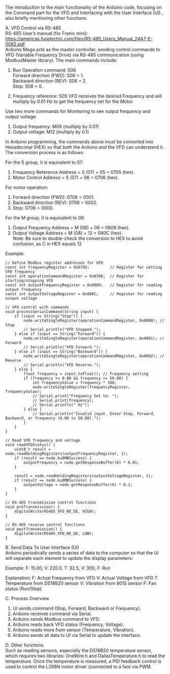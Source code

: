 The introduction to the main functionality of the Arduino code, focusing on the Command part for the VFD and Interfacing with the User Interface (UI) , also briefly mentioning other functions.

A. VFD Control via RS-485  
RS-485 User’s manual (for Frenic mini): https://americas.fujielectric.com/files/RS-485_Users_Manual_24A7-E-0082.pdf  
Arduino Mega acts as the master controller, sending control commands to VFD (Variable Frequency Drive) via RS-485 communication (using ModbusMaster library). The main commands include:

1. Run Operation command: S06  
Forward direction (FWD): S06 = 1.  
Backward direction (REV): S06 = 2.  
Stop: S06 = 0.  

2. Frequency reference: S05
VFD receives the desired Frequency and will multiply by 0.01 Hz to get the frequency set for the Motor.

Use two more commands for Monitoring to see output frequency and output voltage:  
1. Output frequency: M06 (multiply by 0.01)
2. Output voltage: M12 (multiply by 0.1)

In Arduino programming, the commands above must be converted into Hexadecimal (HEX) so that both the Arduino and the VFD can understand it. The conversion process is as follows:

For the S group, it is equivalent to 07:
1. Frequency Reference Address = S (07) + 05 = 0705 (hex).
2. Motor Control Address = S (07) + 06 = 0706 (hex).

For motor operation:
1. Forward direction (FWD): 0706 = 0001.
2. Backward direction (REV): 0706 = 0002.
3. Stop: 0706 = 0000.

For the M group, it is equivalent to 08:
1. Output Frequency Address = M (08) + 09 = 0809 (hex).
2. Output Voltage Address = M (08) + 12 = 080C (hex).  
Note: Be sure to double-check the conversion to HEX to avoid confusion, as C in HEX equals 12

Example:
```
// Define Modbus register addresses for VFD
const int frequencyRegister = 0x0705;         // Register for setting VFD frequency
const int operationCommandRegister = 0x0706;  // Register for starting/stopping VFD
const int outputFrequencyRegister = 0x0809;   // Register for reading output frequency
const int outputVoltageRegister = 0x080C;     // Register for reading output voltage

// VFD control with commands
void processSerialCommand(String input) {
    if (input == String("Stop")) {
        node.writeSingleRegister(operationCommandRegister, 0x0000); // Stop
        // Serial.println("VFD Stopped.");
    } else if (input == String("Forward")) {
        node.writeSingleRegister(operationCommandRegister, 0x0001); // Forward
        // Serial.println("VFD Forward.");
    } else if (input == String("Backward")) {
        node.writeSingleRegister(operationCommandRegister, 0x0002); // Reverse
        // Serial.println("VFD Reverse.");
    } else {
        float frequency = input.toFloat(); // Frequency setting
        if (frequency >= 0.00 && frequency <= 50.00) {
            int frequencyValue = frequency * 100;
            node.writeSingleRegister(frequencyRegister, frequencyValue);
            // Serial.print("Frequency Set to: ");
            // Serial.print(frequency);
            // Serial.println(" Hz");
        } else {
            // Serial.println("Invalid input. Enter Stop, Forward, Backward, or frequency (0.00 to 50.00).");
        }
    }
}

// Read VFD frequency and voltage
void readVFDStatus() {
    uint8_t result = node.readHoldingRegisters(outputFrequencyRegister, 1);
    if (result == node.ku8MBSuccess) {
        outputFrequency = node.getResponseBuffer(0) * 0.01;
    }

    result = node.readHoldingRegisters(outputVoltageRegister, 1);
    if (result == node.ku8MBSuccess) {
        outputVoltage = node.getResponseBuffer(0) * 0.1;
    }
}

// RS-485 transmission control functions
void preTransmission() {
    digitalWrite(RS485_VFD_RE_DE, HIGH);
}

// RS-485 receive control functions
void postTransmission() {
    digitalWrite(RS485_VFD_RE_DE, LOW);
}
```

B. Send Data To User Interface (UI)  
Arduino periodically sends a series of data to the computer so that the UI will separate each element to update the display parameters:  

Example: F: 15.00, V: 220.0, T: 32.5, V: 300, F: Run

Explanation:
F: Actual Frequency from VFD
V: Actual Voltage from VFD
T: Temperature from DS18B20 sensor
V: Vibration from 801S sensor
F: Fan status (Run/Stop)

C. Process Overview
1. UI sends command (Stop, Forward, Backward or Frequency).
2. Arduino receives command via Serial.
3. Arduino sends Modbus command to VFD.
4. Arduino reads back VFD status (Frequency, Voltage).
5. Arduino reads more from sensor (Temperature, Vibration).
6. Arduino sends all data to UI via Serial to update the interface.

D. Other functions  
Such as reading sensors, especially the DS18B20 temperature sensor, which requires two libraries: OneWire.h and DallasTemperature.h to read the temperature.
Once the temperature is measured, a PID feedback control is used to control the L298N motor driver (connected to a fan) via PWM.
